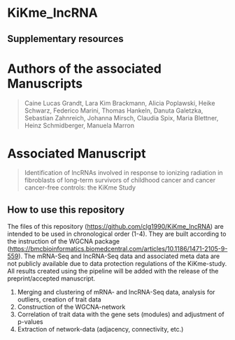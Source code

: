 # KiKme_lncRNA

## Supplementary resources

# Authors of the associated Manuscripts
> Caine Lucas Grandt, Lara Kim Brackmann, Alicia Poplawski, Heike Schwarz, Federico Marini, Thomas Hankeln, Danuta Galetzka, Sebastian Zahnreich, Johanna Mirsch, Claudia Spix, Maria Blettner, Heinz Schmidberger, Manuela Marron

# Associated Manuscript 
> Identification of lncRNAs involved in response to ionizing radiation in fibroblasts of long-term survivors of childhood cancer and cancer cancer-free controls: the KiKme Study

## How to use this repository

The files of this repository (https://github.com/clg1990/KiKme_lncRNA) are intended to be used in chronological order (1-4). They are built according to the instruction of the WGCNA package (https://bmcbioinformatics.biomedcentral.com/articles/10.1186/1471-2105-9-559). The mRNA-Seq and lncRNA-Seq data and associated meta data are not publicly available due to data protection regulations of the KiKme-study. All results created using the pipeline will be added with the release of the preprint/accepted manuscript.

1.	Merging and clustering of mRNA- and lncRNA-Seq data, analysis for outliers, creation of trait data
2.	Construction of the WGCNA-network
3.	Correlation of trait data with the gene sets (modules) and adjustment of p-values
4.	Extraction of network-data (adjacency, connectivity, etc.)
